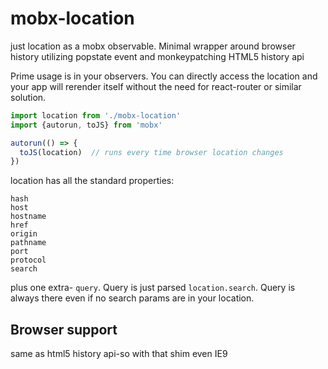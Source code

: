 # mobx-location
just location as a mobx observable. Minimal wrapper around browser history utilizing popstate event and monkeypatching HTML5 history api

Prime usage is in your observers. You can directly access the location and your app will rerender itself without the need for react-router or similar solution.

```javascript
import location from './mobx-location'
import {autorun, toJS} from 'mobx'

autorun(() => {
  toJS(location)  // runs every time browser location changes
})
```

location has all the standard properties:
```
hash
host
hostname
href
origin
pathname
port
protocol
search
```

plus one extra- `query`. Query is just parsed `location.search`. Query is always there even if no search params are in your location.


## Browser support

same as html5 history api-so with that shim even IE9